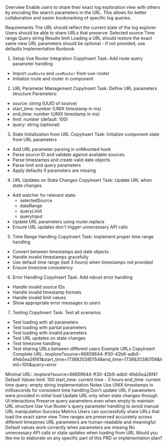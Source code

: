 Overview
Enable users to share their exact log exploration view with others by encoding the search parameters in the URL. This allows for better collaboration and easier bookmarking of specific log queries.

Requirements
The URL should reflect the current state of the log explorer
Users should be able to share URLs that preserve:
Selected source
Time range
Query string
Results limit
Loading a URL should restore the exact same view
URL parameters should be optional - if not provided, use defaults
Implementation Runbook

1. Setup Vue Router Integration
   CopyInsert
   Task: Add route query parameter handling

- Import `useRoute` and `useRouter` from vue-router
- Initialize route and router in component

2. URL Parameter Management
   CopyInsert
   Task: Define URL parameters structure
   Parameters:

- source: string (UUID of source)
- start_time: number (UNIX timestamp in ms)
- end_time: number (UNIX timestamp in ms)
- limit: number (default: 100)
- query: string (optional)

3. State Initialization from URL
   CopyInsert
   Task: Initialize component state from URL parameters

- Add URL parameter parsing in onMounted hook
- Parse source ID and validate against available sources
- Parse timestamps and create valid date objects
- Parse limit and query parameters
- Apply defaults if parameters are missing

4. URL Updates on State Changes
   CopyInsert
   Task: Update URL when state changes

- Add watcher for relevant state:
  - selectedSource
  - dateRange
  - queryLimit
  - queryInput
- Update URL parameters using router.replace
- Ensure URL updates don't trigger unnecessary API calls

5. Time Range Handling
   CopyInsert
   Task: Implement proper time range handling

- Convert between timestamps and date objects
- Handle invalid timestamps gracefully
- Use default time range (last 3 hours) when timestamps not provided
- Ensure timezone consistency

6. Error Handling
   CopyInsert
   Task: Add robust error handling

- Handle invalid source IDs
- Handle invalid timestamp formats
- Handle invalid limit values
- Show appropriate error messages to users

7. Testing
   CopyInsert
   Task: Test all scenarios

- Test loading with all parameters
- Test loading with partial parameters
- Test loading with invalid parameters
- Test URL updates on state changes
- Test timezone handling
- Test sharing URLs between different users
  Example URLs
  CopyInsert
  Complete URL:
  /explore?source=66859644-ff30-42b9-adb0-4feb5ea26f41&start_time=1738820380154&end_time=1738820380156&limit=100&query=error

Minimal URL:
/explore?source=66859644-ff30-42b9-adb0-4feb5ea26f41
Default Values
limit: 100
start_time: current time - 3 hours
end_time: current time
query: empty string
Implementation Notes
Use UNIX timestamps in milliseconds for consistent time handling
Don't update URL if parameters were provided in initial load
Update URL only when state changes through UI interactions
Preserve query parameters even when empty to maintain URL structure
Use Vue Router's query parameter handling to avoid manual URL manipulation
Success Metrics
Users can successfully share URLs that load the exact same view
Time ranges are preserved accurately across different timezones
URL parameters are human-readable and meaningful
Default values work correctly when parameters are missing
No unnecessary API calls or state updates when loading from URL
Would you like me to elaborate on any specific part of this PRD or implementation plan?
